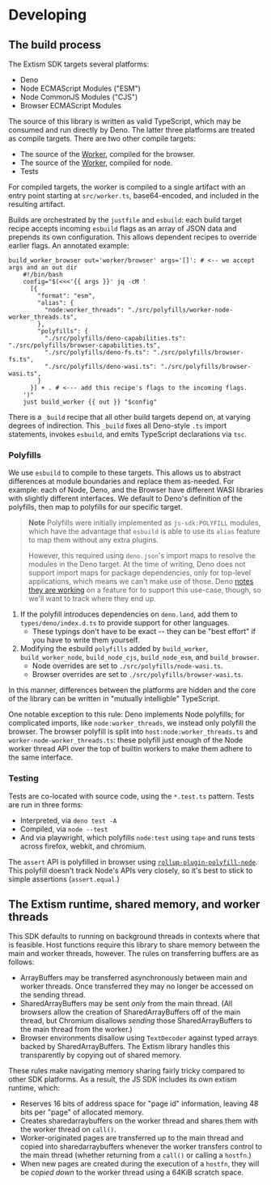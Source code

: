 # Developing

## The build process

The Extism SDK targets several platforms:

- Deno
- Node ECMAScript Modules ("ESM")
- Node CommonJS Modules ("CJS")
- Browser ECMAScript Modules

The source of this library is written as valid TypeScript, which may be
consumed and run directly by Deno. The latter three platforms are treated as
compile targets. There are two other compile targets:

- The source of the [Worker](https://mdn.io/worker), compiled for the browser.
- The source of the [Worker](https://mdn.io/worker), compiled for node.
- Tests

For compiled targets, the worker is compiled to a single artifact with an entry
point starting at `src/worker.ts`, base64-encoded, and included in the
resulting artifact.

Builds are orchestrated by the `justfile` and `esbuild`: each build target recipe accepts
incoming `esbuild` flags as an array of JSON data and prepends its own configuration.
This allows dependent recipes to override earlier flags. An annotated example:

```
build_worker_browser out='worker/browser' args='[]': # <-- we accept args and an out dir
    #!/bin/bash
    config="$(<<<'{{ args }}' jq -cM '
      [{
        "format": "esm",
        "alias": {
          "node:worker_threads": "./src/polyfills/worker-node-worker_threads.ts",
        },
        "polyfills": {
          "./src/polyfills/deno-capabilities.ts": "./src/polyfills/browser-capabilities.ts",
          "./src/polyfills/deno-fs.ts": "./src/polyfills/browser-fs.ts",
          "./src/polyfills/deno-wasi.ts": "./src/polyfills/browser-wasi.ts",
        }
      }] + . # <--- add this recipe's flags to the incoming flags.
    ')"
    just build_worker {{ out }} "$config"
```

There is a `_build` recipe that all other build targets depend on, at
varying degrees of indirection. This `_build` fixes all Deno-style `.ts`
import statements, invokes `esbuild`, and emits TypeScript declarations
via `tsc`.

### Polyfills

We use `esbuild` to compile to these targets. This allows us to abstract
differences at module boundaries and replace them as-needed. For example: each
of Node, Deno, and the Browser have different WASI libraries with slightly different
interfaces. We default to Deno's definition of the polyfills, then map to polyfills
for our specific target.

> **Note**
> Polyfills were initially implemented as `js-sdk:POLYFILL` modules, which have the advantage
> that `esbuild` is able to use its `alias` feature to map them without any extra plugins.
>
> However, this required using `deno.json`'s import maps to resolve the modules in the Deno target.
> At the time of writing, Deno does not support import maps for package dependencies, only for top-level
> applications, which means we can't make use of those. Deno [notes they are working](https://hachyderm.io/@deno_land@fosstodon.org/111693831461332098)
> on a feature for to support this use-case, though, so we'll want to track where they end up.

1. If the polyfill introduces dependencies on `deno.land`, add them to `types/deno/index.d.ts` to
   provide support for other languages.
    - These typings don't have to be exact -- they can be "best effort" if you have to write them yourself.
2. Modifying the esbuild `polyfills` added by `build_worker`, `build_worker_node`,
   `build_node_cjs`, `build_node_esm`, and `build_browser`.
    - Node overrides are set to `./src/polyfills/node-wasi.ts`.
    - Browser overrides are set to `./src/polyfills/browser-wasi.ts`.

In this manner, differences between the platforms are hidden and the core of
the library can be written in "mutually intelligble" TypeScript.

One notable exception to this rule: Deno implements Node polyfills; for
complicated imports, like `node:worker_threads`, we instead only polyfill the
browser. The browser polyfill is split into `host:node:worker_threads.ts` and
`worker-node-worker_threads.ts`: these polyfill just enough of the Node worker
thread API over the top of builtin workers to make them adhere to the same
interface.

### Testing

Tests are co-located with source code, using the `*.test.ts` pattern. Tests
are run in three forms:

- Interpreted, via `deno test -A`
- Compiled, via `node --test`
- And via playwright, which polyfills `node:test` using `tape` and runs tests
  across firefox, webkit, and chromium.

The `assert` API is polyfilled in browser using
[`rollup-plugin-polyfill-node`](https://npm.im/rollup-plugin-polyfill-node).
This polyfill doesn't track Node's APIs very closely, so it's best to stick to
simple assertions (`assert.equal`.)

## The Extism runtime, shared memory, and worker threads

This SDK defaults to running on background threads in contexts where that is
feasible. Host functions require this library to share memory between the main
and worker threads, however. The rules on transferring buffers are as follows:

- ArrayBuffers may be transferred asynchronously between main and worker threads. Once
  transferred they may no longer be accessed on the sending thread.
- SharedArrayBuffers may be sent _only_ from the main thread. (All browsers allow
  the creation of SharedArrayBuffers off of the main thread, but Chromium disallows
  _sending_ those SharedArrayBuffers to the main thread from the worker.)
- Browser environments disallow using `TextDecoder` against typed arrays backed by
  SharedArrayBuffers. The Extism library handles this transparently by copying out
  of shared memory.

These rules make navigating memory sharing fairly tricky compared to other SDK platforms.
As a result, the JS SDK includes its own extism runtime, which:

- Reserves 16 bits of address space for "page id" information, leaving 48 bits per "page"
  of allocated memory.
- Creates sharedarraybuffers on the worker thread and shares them with the worker thread on
  `call()`.
- Worker-originated pages are transferred up to the main thread and copied into sharedarraybuffers
  whenever the worker transfers control to the main thread (whether returning from a `call()` or
  calling a `hostfn`.)
- When new pages are created during the execution of a `hostfn`, they will be
  _copied down_ to the worker thread using a 64KiB scratch space.
